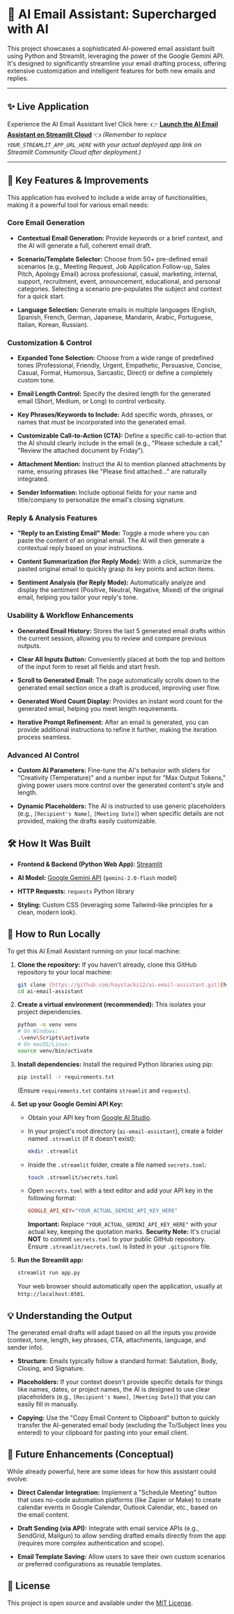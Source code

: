 # 📧 AI Email Assistant: Supercharged with AI

This project showcases a sophisticated AI-powered email assistant built using Python and Streamlit, leveraging the power of the Google Gemini API. It's designed to significantly streamline your email drafting process, offering extensive customization and intelligent features for both new emails and replies.

---

## ✨ Live Application

Experience the AI Email Assistant live! Click here:
👉 [**Launch the AI Email Assistant on Streamlit Cloud**](https://ai-email-assistant-axv2ad79p8meh66awec9zc.streamlit.app/) 👈
*(Remember to replace `YOUR_STREAMLIT_APP_URL_HERE` with your actual deployed app link on Streamlit Community Cloud after deployment.)*

---

## 🌟 Key Features & Improvements

This application has evolved to include a wide array of functionalities, making it a powerful tool for various email needs:

### **Core Email Generation**

* **Contextual Email Generation:** Provide keywords or a brief context, and the AI will generate a full, coherent email draft.

* **Scenario/Template Selector:** Choose from 50+ pre-defined email scenarios (e.g., Meeting Request, Job Application Follow-up, Sales Pitch, Apology Email) across professional, casual, marketing, internal, support, recruitment, event, announcement, educational, and personal categories. Selecting a scenario pre-populates the subject and context for a quick start.

* **Language Selection:** Generate emails in multiple languages (English, Spanish, French, German, Japanese, Mandarin, Arabic, Portuguese, Italian, Korean, Russian).

### **Customization & Control**

* **Expanded Tone Selection:** Choose from a wide range of predefined tones (Professional, Friendly, Urgent, Empathetic, Persuasive, Concise, Casual, Formal, Humorous, Sarcastic, Direct) or define a completely custom tone.

* **Email Length Control:** Specify the desired length for the generated email (Short, Medium, or Long) to control verbosity.

* **Key Phrases/Keywords to Include:** Add specific words, phrases, or names that *must* be incorporated into the generated email.

* **Customizable Call-to-Action (CTA):** Define a specific call-to-action that the AI should clearly include in the email (e.g., "Please schedule a call," "Review the attached document by Friday").

* **Attachment Mention:** Instruct the AI to mention planned attachments by name, ensuring phrases like "Please find attached..." are naturally integrated.

* **Sender Information:** Include optional fields for your name and title/company to personalize the email's closing signature.

### **Reply & Analysis Features**

* **"Reply to an Existing Email" Mode:** Toggle a mode where you can paste the content of an original email. The AI will then generate a contextual reply based on your instructions.

* **Content Summarization (for Reply Mode):** With a click, summarize the pasted original email to quickly grasp its key points and action items.

* **Sentiment Analysis (for Reply Mode):** Automatically analyze and display the sentiment (Positive, Neutral, Negative, Mixed) of the original email, helping you tailor your reply's tone.

### **Usability & Workflow Enhancements**

* **Generated Email History:** Stores the last 5 generated email drafts within the current session, allowing you to review and compare previous outputs.

* **Clear All Inputs Button:** Conveniently placed at both the top and bottom of the input form to reset all fields and start fresh.

* **Scroll to Generated Email:** The page automatically scrolls down to the generated email section once a draft is produced, improving user flow.

* **Generated Word Count Display:** Provides an instant word count for the generated email, helping you meet length requirements.

* **Iterative Prompt Refinement:** After an email is generated, you can provide additional instructions to refine it further, making the iteration process seamless.

### **Advanced AI Control**

* **Custom AI Parameters:** Fine-tune the AI's behavior with sliders for "Creativity (Temperature)" and a number input for "Max Output Tokens," giving power users more control over the generated content's style and length.

* **Dynamic Placeholders:** The AI is instructed to use generic placeholders (e.g., `[Recipient's Name]`, `[Meeting Date]`) when specific details are not provided, making the drafts easily customizable.

## 🛠️ How It Was Built

* **Frontend & Backend (Python Web App):** [Streamlit](https://streamlit.io/)

* **AI Model:** [Google Gemini API](https://ai.google.dev/gemini-api) (`gemini-2.0-flash` model)

* **HTTP Requests:** `requests` Python library

* **Styling:** Custom CSS (leveraging some Tailwind-like principles for a clean, modern look).

## 🚀 How to Run Locally

To get this AI Email Assistant running on your local machine:

1.  **Clone the repository:**
    If you haven't already, clone this GitHub repository to your local machine:

    ```bash
    git clone [https://github.com/haystackz12/ai-email-assistant.git](https://github.com/haystackz12/ai-email-assistant.git)
    cd ai-email-assistant
    ```

2.  **Create a virtual environment (recommended):**
    This isolates your project dependencies.

    ```bash
    python -m venv venv
    # On Windows:
    .\venv\Scripts\activate
    # On macOS/Linux:
    source venv/bin/activate
    ```

3.  **Install dependencies:**
    Install the required Python libraries using pip:

    ```bash
    pip install -r requirements.txt
    ```

    (Ensure `requirements.txt` contains `streamlit` and `requests`).

4.  **Set up your Google Gemini API Key:**

    * Obtain your API key from [Google AI Studio](https://makersuite.google.com/app/apikey).

    * In your project's root directory (`ai-email-assistant`), create a folder named `.streamlit` (if it doesn't exist):

        ```bash
        mkdir .streamlit
        ```

    * Inside the `.streamlit` folder, create a file named `secrets.toml`:

        ```bash
        touch .streamlit/secrets.toml
        ```

    * Open `secrets.toml` with a text editor and add your API key in the following format:

        ```toml
        GOOGLE_API_KEY="YOUR_ACTUAL_GEMINI_API_KEY_HERE"
        ```

        **Important:** Replace `"YOUR_ACTUAL_GEMINI_API_KEY_HERE"` with your actual key, keeping the quotation marks.
        **Security Note:** It's crucial **NOT** to commit `secrets.toml` to your public GitHub repository. Ensure `.streamlit/secrets.toml` is listed in your `.gitignore` file.

5.  **Run the Streamlit app:**

    ```bash
    streamlit run app.py
    ```

    Your web browser should automatically open the application, usually at `http://localhost:8501`.

## 💡 Understanding the Output

The generated email drafts will adapt based on all the inputs you provide (context, tone, length, key phrases, CTA, attachments, language, and sender info).

* **Structure:** Emails typically follow a standard format: Salutation, Body, Closing, and Signature.

* **Placeholders:** If your context doesn't provide specific details for things like names, dates, or project names, the AI is designed to use clear placeholders (e.g., `[Recipient's Name]`, `[Meeting Date]`) that you can easily fill in manually.

* **Copying:** Use the "Copy Email Content to Clipboard" button to quickly transfer the AI-generated email body (excluding the To/Subject lines you entered) to your clipboard for pasting into your email client.

## 🚀 Future Enhancements (Conceptual)

While already powerful, here are some ideas for how this assistant could evolve:

* **Direct Calendar Integration:** Implement a "Schedule Meeting" button that uses no-code automation platforms (like Zapier or Make) to create calendar events in Google Calendar, Outlook Calendar, etc., based on the email content.

* **Draft Sending (via API):** Integrate with email service APIs (e.g., SendGrid, Mailgun) to allow sending drafted emails directly from the app (requires more complex authentication and scope).

* **Email Template Saving:** Allow users to save their own custom scenarios or preferred configurations as reusable templates.

## 📄 License

This project is open source and available under the [MIT License](LICENSE).
